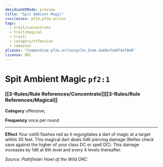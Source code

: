 ```yaml
---
obsidianUIMode: preview
title: "Spit Ambient Magic"
cssclasses: pf2e,pf2e-action
tags:
  - trait/concentrate
  - trait/magical
  - trait/
  - category/offensive
  - remaster
aliases: "Compendium.pf2e.actionspf2e.Item.dwA0wfUaRf4aT0eB"
license: ORC
---
```

# Spit Ambient Magic `pf2:1`

### [[3-Rules/Rule References/Concentrate]][[3-Rules/Rule References/Magical]]

**Category** offensive; 




**Frequency** once per round

* * *

**Effect** Your ostilli flashes red as it regurgitates a dart of magic at a target within 30 feet. This magical dart deals 0d6 piercing damage (Reflex check save against the higher of your class DC or spell DC). This damage increases by 1d6 at 6th level and every 4 levels thereafter.

*Source: Pathfinder Howl of the Wild*
*ORC*